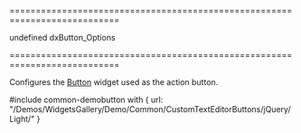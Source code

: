 ===========================================================================
<!--default-->undefined<!--/default-->
<!--type-->dxButton_Options<!--/type-->
===========================================================================

<!--shortDescription-->
Configures the [Button](/Demos/WidgetsGallery/Demo/Button/PredefinedTypes/jQuery/Light/) widget used as the action button.
<!--/shortDescription-->

<!--fullDescription-->
#include common-demobutton with {
    url: "/Demos/WidgetsGallery/Demo/Common/CustomTextEditorButtons/jQuery/Light/"
}
<!--/fullDescription-->